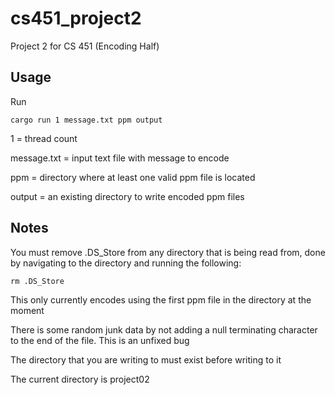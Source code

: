# cs451_project2
 Project 2 for CS 451 (Encoding Half)

## Usage
  Run

  `cargo run 1 message.txt ppm output`

  1 = thread count

  message.txt = input text file with message to encode

  ppm = directory where at least one valid ppm file is located

  output = an existing directory to write encoded ppm files

## Notes
  You must remove .DS_Store from any directory that is being read from, done by navigating to the directory and running the following:

  `rm .DS_Store`

  This only currently encodes using the first ppm file in the directory at the moment

  There is some random junk data by not adding a null terminating character to the end of the file. This is an unfixed bug

  The directory that you are writing to must exist before writing to it

  The current directory is project02
